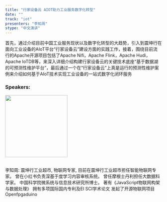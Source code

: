 ```yaml
---
title: "行家设备云 AIOT助力工业服务数字化转型"
date: "" 
track: "iot"
presenters: "李知周"
stype: "中文演讲"
---
```

首先，通过介绍目前中国工业服务现状以及数字化转型的大趋势，引入到震坤行在面向工业设备的AIoT平台“行家设备云”建设方面的实践工作，接着，围绕目前流行的Apache开源项目包括了Apache Nifi，Apache Flink，Apache Hudi，Apache IoTDB等，来深入详细介绍构建行家设备云的关键技术底座“基于数据湖的可预测性维护平台”，最后通过一个在“行家设备云”上真是运行的预测性维护案例来介绍如何基于AIoT技术实现工业设备的一站式数字化闭环服务

### Speakers: 
<img src="images/speaker/1012.png" width="200" />

<br>李知周: 震坤行工业超市, 物联网专家, 目前在震坤行工业超市担任智能物联网专家。
曾在小红书负责深基于度学习内容审核系统。
曾任摩根士丹利担任大数据科学家。
中国科学院微系统与信息技术研究所博士。
著有《JavaScript物联网构架与数据处理》
拥有多项国际国内专利及EI SCI学术论文
发起了开源物联网项目Openfpgaduino
 